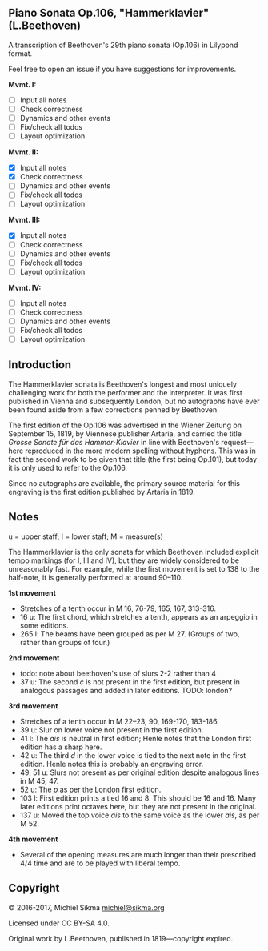 Piano Sonata Op.106, "Hammerklavier" (L.Beethoven)
--------------------------------------------------

A transcription of Beethoven's 29th piano sonata (Op.106) in Lilypond format.

Feel free to open an issue if you have suggestions for improvements.

**Mvmt. I:**

* [ ] Input all notes
* [ ] Check correctness
* [ ] Dynamics and other events
* [ ] Fix/check all todos
* [ ] Layout optimization

**Mvmt. II:**

* [x] Input all notes
* [x] Check correctness
* [ ] Dynamics and other events
* [ ] Fix/check all todos
* [ ] Layout optimization

**Mvmt. III:**

* [x] Input all notes
* [ ] Check correctness
* [ ] Dynamics and other events
* [ ] Fix/check all todos
* [ ] Layout optimization

**Mvmt. IV:**

* [ ] Input all notes
* [ ] Check correctness
* [ ] Dynamics and other events
* [ ] Fix/check all todos
* [ ] Layout optimization

Introduction
------------

The Hammerklavier sonata is Beethoven's longest and most uniquely challenging work for both the performer and the interpreter. It was first published in Vienna and subsequently London, but no autographs have ever been found aside from a few corrections penned by Beethoven.

The first edition of the Op.106 was advertised in the Wiener Zeitung on September 15, 1819, by Viennese publisher Artaria, and carried the title *Grosse Sonate für das Hammer-Klavier* in line with Beethoven's request—here reproduced in the more modern spelling without hyphens. This was in fact the second work to be given that title (the first being Op.101), but today it is only used to refer to the Op.106.

Since no autographs are available, the primary source material for this engraving is the first edition published by Artaria in 1819.

Notes
-----

u = upper staff; l = lower staff; M = measure(s)

The Hammerklavier is the only sonata for which Beethoven included explicit tempo markings (for I, III and IV), but they are widely considered to be unreasonably fast. For example, while the first movement is set to 138 to the half-note, it is generally performed at around 90–110.

**1st movement**

* Stretches of a tenth occur in M 16, 76-79, 165, 167, 313-316.
* 16 u: The first chord, which stretches a tenth, appears as an arpeggio in some editions.
* 265 l: The beams have been grouped as per M 27. (Groups of two, rather than groups of four.)

**2nd movement**

* todo: note about beethoven's use of slurs 2-2 rather than 4
* 37 u: The second *c* is not present in the first edition, but present in analogous passages and added in later editions. TODO: london?

**3rd movement**

* Stretches of a tenth occur in M 22–23, 90, 169-170, 183-186.
* 39 u: Slur on lower voice not present in the first edition.
* 41 l: The *ais* is neutral in first edition; Henle notes that the London first edition has a sharp here.
* 42 u: The third *d* in the lower voice is tied to the next note in the first edition. Henle notes this is probably an engraving error.
* 49, 51 u: Slurs not present as per original edition despite analogous lines in M 45, 47.
* 52 u: The *p* as per the London first edition.
* 103 l: First edition prints a tied 16 and 8. This should be 16 and 16. Many later editions print octaves here, but they are not present in the original.
* 137 u: Moved the top voice *ais* to the same voice as the lower *ais*, as per M 52.

**4th movement**

* Several of the opening measures are much longer than their prescribed 4/4 time and are to be played with liberal tempo.

Copyright
---------

© 2016-2017, Michiel Sikma <michiel@sikma.org>

Licensed under CC BY-SA 4.0.

Original work by L.Beethoven, published in 1819—copyright expired.
